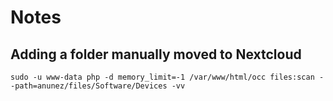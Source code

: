 # Notes

## Adding a folder manually moved to Nextcloud

`sudo -u www-data php -d memory_limit=-1 /var/www/html/occ files:scan --path=anunez/files/Software/Devices -vv`